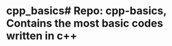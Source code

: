 # cpp_basics#   R e p o :   c p p - b a s i c s ,   C o n t a i n s   t h e   m o s t   b a s i c   c o d e s   w r i t t e n   i n   c + +  
 